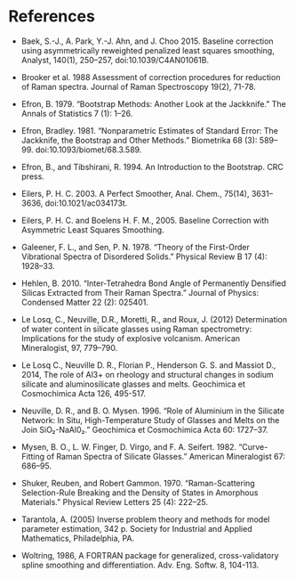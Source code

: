 # References

- Baek, S.-J., A. Park, Y.-J. Ahn, and J. Choo 2015. Baseline correction using asymmetrically reweighted penalized least squares smoothing, Analyst, 140(1), 250–257, doi:10.1039/C4AN01061B.

- Brooker et al. 1988 Assessment of correction procedures for reduction of Raman spectra. Journal of Raman Spectroscopy 19(2), 71-78.

- Efron, B. 1979. “Bootstrap Methods: Another Look at the Jackknife.” The Annals of Statistics 7 (1): 1–26.

- Efron, Bradley. 1981. “Nonparametric Estimates of Standard Error: The Jackknife, the Bootstrap and Other Methods.” Biometrika 68 (3): 589–99. doi:10.1093/biomet/68.3.589.

- Efron, B., and Tibshirani, R. 1994. An Introduction to the Bootstrap. CRC press.

- Eilers, P. H. C. 2003. A Perfect Smoother, Anal. Chem., 75(14), 3631–3636, doi:10.1021/ac034173t.

- Eilers, P. H. C. and Boelens H. F. M., 2005. Baseline Correction with Asymmetric Least Squares Smoothing.

- Galeener, F. L., and Sen, P. N. 1978. “Theory of the First-Order Vibrational Spectra of Disordered Solids.” Physical Review B 17 (4): 1928–33.

- Hehlen, B. 2010. “Inter-Tetrahedra Bond Angle of Permanently Densified Silicas Extracted from Their Raman Spectra.” Journal of Physics: Condensed Matter 22 (2): 025401.

- Le Losq, C., Neuville, D.R., Moretti, R., and Roux, J. (2012) Determination of water content in silicate glasses using Raman spectrometry: Implications for the study of explosive volcanism. American Mineralogist, 97, 779–790.

- Le Losq C., Neuville D. R., Florian P., Henderson G. S. and Massiot D., 2014, The role of Al3+ on rheology and structural changes in sodium silicate and aluminosilicate glasses and melts. Geochimica et Cosmochimica Acta 126, 495-517.

- Neuville, D. R., and B. O. Mysen. 1996. “Role of Aluminium in the Silicate Network: In Situ, High-Temperature Study of Glasses and Melts on the Join SiO₂-NaAl0₂.” Geochimica et Cosmochimica Acta 60: 1727–37.

- Mysen, B. O., L. W. Finger, D. Virgo, and F. A. Seifert. 1982. “Curve-Fitting of Raman Spectra of Silicate Glasses.” American Mineralogist 67: 686–95.

- Shuker, Reuben, and Robert Gammon. 1970. “Raman-Scattering Selection-Rule Breaking and the Density of States in Amorphous Materials.” Physical Review Letters 25 (4): 222–25.

- Tarantola, A. (2005) Inverse problem theory and methods for model parameter estimation, 342 p. Society for Industrial and Applied Mathematics, Philadelphia, PA.

- Woltring, 1986, A FORTRAN package for generalized, cross-validatory spline smoothing and differentiation. Adv. Eng. Softw. 8, 104-113.
